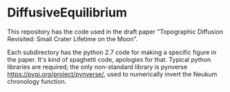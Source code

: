 # DiffusiveEquilibrium

This repository has the code used in the draft paper "Topographic Diffusion Revisited: Small Crater Lifetime on the Moon".

Each subdirectory has the python 2.7 code for making a specific figure in the paper.  It's kind of spaghetti code, apologies for that.  Typical python libraries are required; the only non-standard library is pynverse https://pypi.org/project/pynverse/, used to numerically invert the Neukum chronology function.

